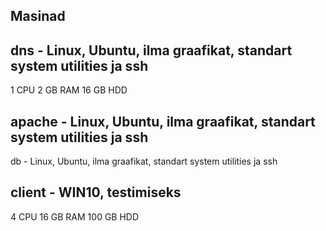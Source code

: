 ## Masinad

## dns - Linux, Ubuntu, ilma graafikat, standart system utilities ja ssh
1 CPU
2 GB RAM
16 GB HDD
## apache - Linux, Ubuntu, ilma graafikat, standart system utilities ja ssh
db - Linux, Ubuntu, ilma graafikat, standart system utilities ja ssh 
## client - WIN10, testimiseks
4 CPU
16 GB RAM
100 GB HDD
